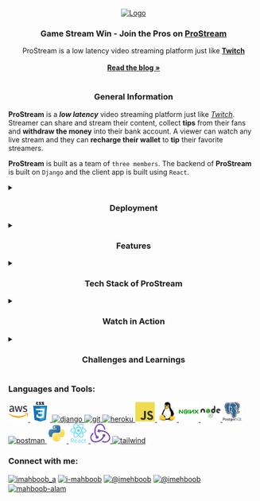                          
<br/>
<div align="center">
<a href="https://prostream-gamma.vercel.app/">
<img src="https://github.com/Mahboob-A/ProStream/assets/109282492/7aec5083-43b1-4281-a578-3531ab10393b" alt="Logo" width="700" height="400">
</a>
<h3 align="center">Game Stream Win - Join the Pros on <a href="https://prostream-gamma.vercel.app/"><strong>ProStream</strong></a></h3>
<p align="center">
ProStream is a low latency video streaming platform just like <a href="https://www.twitch.tv/"><strong>Twitch</strong></a>
<br/>
<br/>
<a href="https://github.com/Mahboob-A/algocode-auth"><strong>Read the blog »</strong></a>
<br/>
<br/>
</p>
</div>

<h3 align="center">General Information</h3>

**ProStream** is a _**low latency**_ video streaming platform just like <a href="https://www.twitch.tv/">_Twitch_</a>. Streamer can share and stream their content, collect **tips** from their fans and **withdraw the money** into their bank account. A viewer can watch any live stream and they can **recharge their wallet** to **tip**  their favorite streamers. 

**ProStream** is built as a team of `three members`. The backend of **ProStream** is built on `Django` and the client app is built using `React`.  


<details>
<summary><h3 align="center">Deployment</h3></summary>

#### Deployment Information 

<a href="https://github.com/Mahboob-A/ProStream/tree/main/ProStream">ProStream Django Backend APIs</a> is deployed on `AWS EC2` in Ubuntu 22.04 server.  <br/>

<a href="https://github.com/Mahboob-A/ProStream/tree/main/pro-stream-client">ProStream React Client</a> is deployed on _Vercel_. 

The DNS for the `ProStream` platform domain for APIs  is hosted on `Route53`.   

</details>

<details>
<summary><h3 align="center">Features</h3></summary>

#### Features of ProStream

##### A. Authentication 

* The authentication system of ProStream is built from scratch. No `3rd party` packages has been used. 

* Users can request `OTP` while login if they have `forgotten their password` to access ProStream. 

*  Set new password using `OTP` if password is forgotten. 


##### B. Streamer 


* A regular user can register as a streamer. After registration, the `user` can live stream their content after registering as a `streamer`. 

* `Non-verified` streamers can only stream their content, in order to `accept tips from viewers`, they have to start an account `verification` process. 

* The account verification is approved upon successful documentation verification uploaded by the streamer. 

* Once approved, The streamer start earning money `accepting tips from viewers`. 

* ProStream takes`22%` commission from the earnings of the streamer, and the rest of the money could be withdrawn to the bank account of the streamer. 

* Streamer can send a `customize message` to the `email` of the `biggest tipper` of the streamer as an `appreciation gesture`.  

* The streamer should follow the ProStream `rules and policies.  

* The streamer is subject to be banned from ProStream platform after repeatedly violating the `terms and conditions` of live streaming in ProStream platform. 


##### C. Viewer 

* Any user can register in the ProStream platform and start watching their favorite streamer's contents. 

* User can recharge their wallet to tip to support their favorite streamer.

* Wallet money from user's account can not be withdrawn to their bank account. 

* Viewer can `follow/unfollow` a `streamer` or a `category`. 

##### D. Stream


* While starting a live stream, the streamer has to declare any potential _brand promotion content_, _recorded content_ they want to stream. 

* The streamer should flag is the stream is an _age restricted content_ or _not meant for general viewership_ such as `extreme activities`, `dark content` etc. 

* Any live stream `could be reported` by the viewers to the authority of ProStream for potential violation of `terms of conditions` of ProStream. 

* Stream can be scheduled. 

* Stream goes live under a category. 

##### E. Team 

* Streamers can form a `team` and work together as a content creators. 


##### F. ProStream Administration 

* ProStream administration has authority to manage ProStream without any discretion. 

 > ProStream administration are subject to perform the following duties 

>> Document Verification 

>> Payment Processing 

>> Reported Content Analysis 

>> Warn/Ban Streamer for t/c violation of ProStream



</details>

<details>
<summary><h3 align="center">Tech Stack of ProStream</h3></summary>

#### Tech Stack 

ProStream is built using the below tech-stacks. 
 
    a. Django as backend. 
    b. Django Rest Framework for API 
    c. PostgreSQL for database.
    d. AWS S3 to store static and mediafiles. 
    e. Agora to process streaming.
    f. SSLCommerz for payment gateway. 
    g. AWS EC2 Ubuntu 22.04 server to host the Django backend APIs.  
    h. Vercel to host the React client app. 

</details>
<details>
<summary><h3 align="center">Watch in Action</h3></summary>

#### A. Long Video (Describes all the features)

<a href="https://www.youtube.com/watch?v=z5IY4pMIIQM" target="_blank">
  <img src="https://img.youtube.com/vi/z5IY4pMIIQM/0.jpg" alt="Watch the video">
</a>

#### B. Short Video (Only core features) 

<a href="https://www.youtube.com/watch?v=TCOQNh2Kd-E" target="_blank">
  <img src="https://img.youtube.com/vi/TCOQNh2Kd-E/0.jpg" alt="Watch the video">
</a>

</details>

<details>
<summary><h3 align="center">Challenges and Learnings</h3></summary>

#### Challenges 

* ProStream is a team project. The first challenge we faced as a team was to communicate with the team members for a smooth workflow. We were a diverse team. As I, <a href="https://github.com/Mahboob-A">Mahboob Alam</a>, am from India, and the other two members  <a href="https://github.com/ab-atiq">Abul Bashar Atiq</a> and <a href="https://github.com/AlSaimun">Abdullah Al Saimun</a> of ProStream  was from Bangladesh. 

* While building an application like ProStream, we struggled in `database design`. We have researched and built `PoC` of database design before integrating it into the ProStream platform. 

* However, the low-latency video streaming was our biggest challenge. We initially decided to implement the platform from `scratch` from processing the data packets using `FFmpeg` and `AWS` to convert the packets into different formats, but we had to discard the idea as the volume of the project became out of the scope time bound as we had to build it within a timeframe. 

 
#### Learning 

##### My (<a href="https://github.com/Mahboob-A">Mahboob Alam</a>) Learning 

* I have learnt to communicate with diverse team a remote software developer. 

* I had the opportunity to manage and maintain the the project from `dev-to-production`, I have gathered valuable understanding how to ship `bug-free` software. 

* I had the opportunity to deploy the project in `AWS EC2 Ubuntu 22.04` server. While doing so, I have gained practical understanding of provisioning and deploying a project to a `Cloud VPC`. 

* I was responsible to `API design` and  `database design`, I have learnt best practices of database design,  `UML Diagram`,  `ERD Diagram`. 


##### Learning as a Team 

* The SDLC of the project taught us how we as a team can research, plan,  and choose the right and best suited option to integrate to a project without re-inventing the wheel for faster software delivery. 

* We as a team learnt how a team-play works and how as a team we can collaborate to bring better result. 
 
* As a team, we have learnt from each others experiences and valuable inputs during the meetings. 
  
* We used Jira to manage our tasks. We were not limited to met only during stand-up meetings, we were prompt to meet if there was an emergency during the development or production of ProStream. 


</details>
<h3 align="left">Languages and Tools:</h3>
<p align="left"> <a href="https://aws.amazon.com" target="_blank" rel="noreferrer"> <img src="https://raw.githubusercontent.com/devicons/devicon/master/icons/amazonwebservices/amazonwebservices-original-wordmark.svg" alt="aws" width="40" height="40"/> </a> <a href="https://www.w3schools.com/css/" target="_blank" rel="noreferrer"> <img src="https://raw.githubusercontent.com/devicons/devicon/master/icons/css3/css3-original-wordmark.svg" alt="css3" width="40" height="40"/> </a> <a href="https://www.djangoproject.com/" target="_blank" rel="noreferrer"> <img src="https://cdn.worldvectorlogo.com/logos/django.svg" alt="django" width="40" height="40"/> </a> <a href="https://git-scm.com/" target="_blank" rel="noreferrer"> <img src="https://www.vectorlogo.zone/logos/git-scm/git-scm-icon.svg" alt="git" width="40" height="40"/> </a> <a href="https://heroku.com" target="_blank" rel="noreferrer"> <img src="https://www.vectorlogo.zone/logos/heroku/heroku-icon.svg" alt="heroku" width="40" height="40"/> </a> <a href="https://developer.mozilla.org/en-US/docs/Web/JavaScript" target="_blank" rel="noreferrer"> <img src="https://raw.githubusercontent.com/devicons/devicon/master/icons/javascript/javascript-original.svg" alt="javascript" width="40" height="40"/> </a> <a href="https://www.linux.org/" target="_blank" rel="noreferrer"> <img src="https://raw.githubusercontent.com/devicons/devicon/master/icons/linux/linux-original.svg" alt="linux" width="40" height="40"/> </a> <a href="https://www.nginx.com" target="_blank" rel="noreferrer"> <img src="https://raw.githubusercontent.com/devicons/devicon/master/icons/nginx/nginx-original.svg" alt="nginx" width="40" height="40"/> </a> <a href="https://nodejs.org" target="_blank" rel="noreferrer"> <img src="https://raw.githubusercontent.com/devicons/devicon/master/icons/nodejs/nodejs-original-wordmark.svg" alt="nodejs" width="40" height="40"/> </a> <a href="https://www.postgresql.org" target="_blank" rel="noreferrer"> <img src="https://raw.githubusercontent.com/devicons/devicon/master/icons/postgresql/postgresql-original-wordmark.svg" alt="postgresql" width="40" height="40"/> </a> <a href="https://postman.com" target="_blank" rel="noreferrer"> <img src="https://www.vectorlogo.zone/logos/getpostman/getpostman-icon.svg" alt="postman" width="40" height="40"/> </a> <a href="https://www.python.org" target="_blank" rel="noreferrer"> <img src="https://raw.githubusercontent.com/devicons/devicon/master/icons/python/python-original.svg" alt="python" width="40" height="40"/> </a> <a href="https://reactjs.org/" target="_blank" rel="noreferrer"> <img src="https://raw.githubusercontent.com/devicons/devicon/master/icons/react/react-original-wordmark.svg" alt="react" width="40" height="40"/> </a> <a href="https://redux.js.org" target="_blank" rel="noreferrer"> <img src="https://raw.githubusercontent.com/devicons/devicon/master/icons/redux/redux-original.svg" alt="redux" width="40" height="40"/> </a> <a href="https://tailwindcss.com/" target="_blank" rel="noreferrer"> <img src="https://www.vectorlogo.zone/logos/tailwindcss/tailwindcss-icon.svg" alt="tailwind" width="40" height="40"/> </a> </p>

<h3 align="left">Connect with me:</h3>
<p align="left">
<a href="https://twitter.com/imahboob_a" target="blank"><img align="center" src="https://raw.githubusercontent.com/rahuldkjain/github-profile-readme-generator/master/src/images/icons/Social/twitter.svg" alt="imahboob_a" height="30" width="40" /></a>
<a href="https://linkedin.com/in/i-mahboob-alam" target="blank"><img align="center" src="https://raw.githubusercontent.com/rahuldkjain/github-profile-readme-generator/master/src/images/icons/Social/linked-in-alt.svg" alt="i-mahboob" height="30" width="40" /></a>
<a href="https://hashnode.com/@imehboob" target="blank"><img align="center" src="https://raw.githubusercontent.com/rahuldkjain/github-profile-readme-generator/master/src/images/icons/Social/hashnode.svg" alt="@imehboob" height="30" width="40" /></a>
<a href="https://medium.com/@imehboob" target="blank"><img align="center" src="https://raw.githubusercontent.com/rahuldkjain/github-profile-readme-generator/master/src/images/icons/Social/medium.svg" alt="@imehboob" height="30" width="40" /></a>
<a href="https://www.leetcode.com/mahboob-alam" target="blank"><img align="center" src="https://raw.githubusercontent.com/rahuldkjain/github-profile-readme-generator/master/src/images/icons/Social/leet-code.svg" alt="mahboob-alam" height="30" width="40" /></a>
</p>
